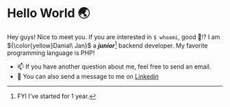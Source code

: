 # Hello World 🌏


  Hey guys! Nice to meet you. If you are interested in ```$ whoami```, good 🤔!? I am ${\color{yellow}Danial\ Jan}$ a **_junior_**[^1] backend developer. My favorite programming language is PHP!

- 📫 If you have another question about me, feel free to send an email.
- 💬 You can also send a message to me on [Linkedin](https://linkedin.com/in/danial-jan)

[^1]: FYI I've started for 1 year.


<!--
**danialzash/danialzash** is a ✨ _special_ ✨ repository because its `README.md` (this file) appears on your GitHub profile.

Here are some ideas to get you started:

- 🔭 I’m currently working on ...
- 🌱 I’m currently learning ...
- 👯 I’m looking to collaborate on ...
- 🤔 I’m looking for help with ...
- 💬 Ask me about ...
- 📫 How to reach me: ...
- 😄 Pronouns: ...
- ⚡ Fun fact: ...
-->

